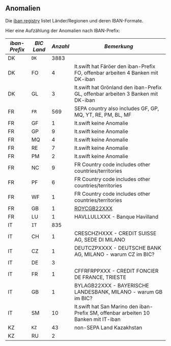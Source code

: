 ## Anomalien

Die [iban registry](https://www.swift.com/resource/iban-registry-pdf) listet Länder/Regionen und deren IBAN-Formate.

Hier eine Aufzählung der Anomalien nach IBAN-Prefix:
 
**_iban-Prefix_** | **_BIC Land_** | **_Anzahl_** | **_Bemerkung_**
--- | ------ | ------- | -------
DK  | `DK`	 | 3883 
DK  | FO	 | 4   | lt.swift hat Färöer den iban-Prefix FO, offenbar arbeiten 4 Banken mit DK-iban
DK  | GL	 | 3   | lt.swift hat Grönland den iban-Prefix GL, offenbar arbeiten 3 Banken mit DK-iban
FR  | `FR`  | 569 | SEPA country also includes GF, GP, MQ, YT, RE, PM, BL, MF
FR  | GF	 | 1   | lt.swift keine Anomalie
FR  | GP	 | 9   | lt.swift keine Anomalie
FR  | MQ	 | 4   | lt.swift keine Anomalie
FR  | RE	 | 7   | lt.swift keine Anomalie
FR  | PM	 | 2   | lt.swift keine Anomalie
FR  | NC	 | 9   | FR Country code includes other countries/territories
FR  | PF	 | 6   | FR Country code includes other countries/territories
FR  | WF	 | 1   | FR Country code includes other countries/territories
FR  | GB	 | 1   | [ROYCGB22XXX](https://thebanks.eu/banks/14413/bank_identifiers)
FR  | LU	 | 1   | HAVLLULLXXX - Banque Havilland
IT  | `IT`  | 835
IT  | CH	 | 1  | CRESCHZHXXX - CREDIT SUISSE AG,	SEDE DI MILANO
IT  | CZ	 | 1  | DEUTCZPXXXX - DEUTSCHE BANK AG, MILANO - warum CZ im BIC?
IT  | DE	 | 3
IT  | FR	 | 1  | CFFRFRPPXXX - CREDIT FONCIER DE FRANCE, TRIESTE
IT  | GB	 | 1  | BYLAGB22XXX - BAYERISCHE LANDESBANK, MILANO - warum GB im BIC?
IT  | SM	 | 10 | lt.swift hat San Marino den iban-Prefix SM, offenbar arbeiten 10 Banken mit IT-iban
KZ  | `KZ`  | 43 | non-SEPA Land Kazakhstan
KZ  | RU     | 2  | 
